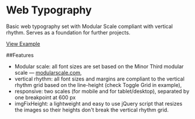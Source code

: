 # Web Typography
Basic web typography set with Modular Scale compliant with vertical rhythm. Serves as a foundation for further projects.

[View Example](http://matejlatin.github.io/Web-Typography/)


##Features
- Modular scale: all font sizes are set based on the Minor Third modular scale — [modularscale.com](http://modularscale.com),
- vertical rhythm: all font sizes and margins are compliant to the vertical rhythm grid based on the line-height (check Toggle Grid in example),
- responsive: two scales (for mobile and for tablet/desktop), separated by one breakpoint at 600 px
- imgFixHeight: a lightweight and easy to use jQuery script that resizes the images so their heights don't break the vertical rhythm grid.